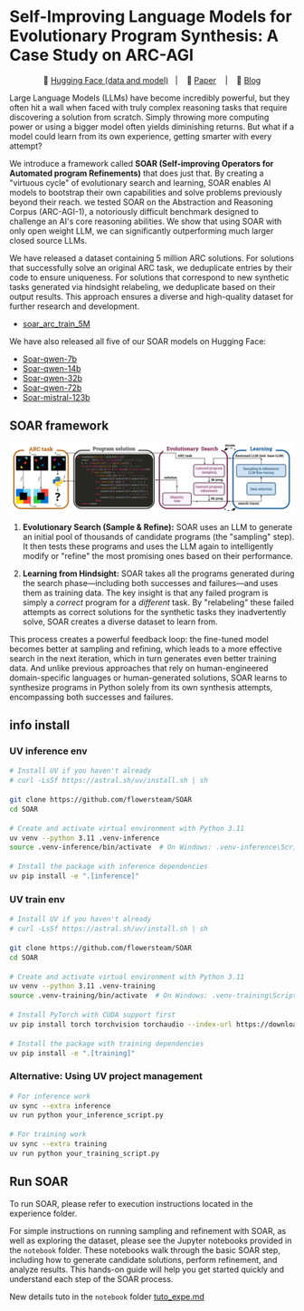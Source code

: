 # Self-Improving Language Models for Evolutionary Program Synthesis: A Case Study on ARC-AGI

<p align="center">
          🤗 <a href="https://huggingface.co/collections/julien31/soar-arc-6856d27681fce01d9af4c4a3">Hugging Face (data and model)</a>&nbsp&nbsp | &nbsp&nbsp 📑 <a href="https://icml.cc/virtual/2025/poster/43499">Paper</a> &nbsp&nbsp | &nbsp&nbsp 📑 <a href="https://julienp.netlify.app/posts/soar/">Blog</a>
</p>

Large Language Models (LLMs) have become incredibly powerful, but they often hit a wall when faced with truly complex reasoning tasks that require discovering a solution from scratch. Simply throwing more computing power or using a bigger model often yields diminishing returns. But what if a model could learn from its own experience, getting smarter with every attempt?

We introduce a framework called **SOAR (Self-improving Operators for Automated program Refinements)** that does just that. By creating a "virtuous cycle" of evolutionary search and learning, SOAR enables AI models to bootstrap their own capabilities and solve problems previously beyond their reach. we tested SOAR on the Abstraction and Reasoning Corpus (ARC-AGI-1), a notoriously difficult benchmark designed to challenge an AI's core reasoning abilities. We show that using SOAR with only open weight LLM, we can significantly outperforming much larger closed source LLMs.


We have released a dataset containing 5 million ARC solutions. For solutions that successfully solve an original ARC task, we deduplicate entries by their code to ensure uniqueness. For solutions that correspond to new synthetic tasks generated via hindsight relabeling, we deduplicate based on their output results. This approach ensures a diverse and high-quality dataset for further research and development.

- [soar_arc_train_5M](https://huggingface.co/datasets/julien31/soar_arc_train_5M)


We have also released all five of our SOAR models on Hugging Face:

- [Soar-qwen-7b](https://huggingface.co/julien31/Soar-qwen-7b)
- [Soar-qwen-14b](https://huggingface.co/julien31/Soar-qwen-14b)
- [Soar-qwen-32b](https://huggingface.co/julien31/Soar-qwen-32b)
- [Soar-qwen-72b](https://huggingface.co/julien31/Soar-qwen-72b)
- [Soar-mistral-123b](https://huggingface.co/julien31/Soar-mistral-123b)


## SOAR framework
![soar](docs/image/soar_fig.png)

1.  **Evolutionary Search (Sample & Refine):** SOAR uses an LLM to generate an initial pool of thousands of candidate programs (the "sampling" step). It then tests these programs and uses the LLM again to intelligently modify or "refine" the most promising ones based on their performance.

2.  **Learning from Hindsight:** SOAR takes all the programs generated during the search phase—including both successes and failures—and uses them as training data. The key insight is that any failed program is simply a *correct* program for a *different* task. By "relabeling" these failed attempts as correct solutions for the synthetic tasks they inadvertently solve, SOAR creates a diverse dataset to learn from.

This process creates a powerful feedback loop: the fine-tuned model becomes better at sampling and refining, which leads to a more effective search in the next iteration, which in turn generates even better training data. And unlike previous approaches that rely on human-engineered domain-specific languages or human-generated solutions, SOAR learns to synthesize programs in Python solely from its own synthesis attempts, encompassing both successes and failures.


## info install

### UV inference env
```bash
# Install UV if you haven't already
# curl -LsSf https://astral.sh/uv/install.sh | sh

git clone https://github.com/flowersteam/SOAR
cd SOAR

# Create and activate virtual environment with Python 3.11
uv venv --python 3.11 .venv-inference
source .venv-inference/bin/activate  # On Windows: .venv-inference\Scripts\activate

# Install the package with inference dependencies
uv pip install -e ".[inference]"
```

### UV train env
```bash
# Install UV if you haven't already
# curl -LsSf https://astral.sh/uv/install.sh | sh

git clone https://github.com/flowersteam/SOAR
cd SOAR

# Create and activate virtual environment with Python 3.11
uv venv --python 3.11 .venv-training
source .venv-training/bin/activate  # On Windows: .venv-training\Scripts\activate

# Install PyTorch with CUDA support first
uv pip install torch torchvision torchaudio --index-url https://download.pytorch.org/whl/cu121

# Install the package with training dependencies
uv pip install -e ".[training]"
```

### Alternative: Using UV project management
```bash
# For inference work
uv sync --extra inference
uv run python your_inference_script.py

# For training work  
uv sync --extra training
uv run python your_training_script.py
```

## Run SOAR
To run SOAR, please refer to execution instructions located in the experience folder. 

For simple instructions on running sampling and refinement with SOAR, as well as exploring the dataset, please see the Jupyter notebooks provided in the `notebook` folder. These notebooks walk through the basic SOAR step, including how to generate candidate solutions, perform refinement, and analyze results. This hands-on guide will help you get started quickly and understand each step of the SOAR process.

New details tuto in the `notebook` folder [tuto_expe.md](https://github.com/flowersteam/SOAR/tree/main/experience/tuto_expe.md)



